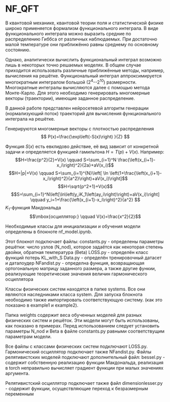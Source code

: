 # NF_QFT
В квантовой механике, квантовой теории поля и статистической физике широко применяется формализм функционального интеграла. 
В виде функционального интеграла можно выразить средние по распределению Гиббса от различных наблюдаемых. 
При достаточно малой температуре они приближённо равны среднему по основному состоянию. 
	
Однако, аналитически вычислить функциональный интеграл возможно лишь в некоторых точно решаемых моделях. 
В общем случае приходится использовать различные приближённые методы, например, вычисления на решётке. 
Функциональный интеграл аппроксимируется многократным интегралом большой ($2^4$--$2^{10}$) размерности. 
Многократные интегралы вычисляются далее с помощью метода Монте-Карло. 
Для этого необходимо генерировать многомерные векторы (траектории), имеющие заданное распределение.

В данной работе представлен нейросетевой алгоритм генерации (нормализующий поток) траекторий для вычисления функционального интеграла на решётке.

Генерируются многомерные векторы с плотностью распределения 
$$
P(x)=\frac{\exp\left(-S(x)\right) }{Z}
$$

Функция $S(x)$ есть евклидово действие, её вид зависит от конкретной задачи и определяется функцией гамильтона $H=T(p)+V(x)$. 
Например:
$$H=\frac{p^2}{2}+V(x) \qquad S=\sum_{i=1}^N \frac{\left(x_{i+1}-x_i\right)^2}{2a}+aV(x_i)$$
$$H=|p|+V(x) \qquad S=\sum_{i=1}^{N}\left[ \ln \left(1+\frac{\left(x_{i+1}-x_i\right)^2}{a^2}\right)+aV(x_i)\right]$$
$$H=\sqrt{p^2+1}+V(x)$$
$$S=\sum_{i=1}^N\left[\ln\left(y_iK_1\left(ay_i\right)\right)+aV(x_i)\right]      \qquad y_i=1+\frac{\left(x_{i+1}-x_i\right)^2}{a^2} $$
$K_1$-функция Макдональда
$$\mbox{осциллятор:} \qquad V(x)=\frac{x^2}{2}$$





Необходимые классы для инициализации и обучения модели определены в блокноте nf_model.ipynb. 

Этот блокнот подключает файлы:
constants.py - определены параметры решётки: число узлов (N_nod), которое задаётся как некоторая степень двойки, обратная температура (Beta)
LOSS.py - определён класс функций потерь KL_with_S
Data.py - определён тренировочный датасет и даталоудер
NFandist.py - определна функция, возвращающая ортогональную матрицу заданного размера, а также другие функии, реализующие теоретические значения величин гармонического осциллятора


Классы физических систем находятся в папке systems. Все они являются наследниками класса system. 
Для запуска блокнота необходимо также импортировать соответствующую систему. (как это показано в example1 и example2).

Папка weights содержит веса обученных моделей для разных физических систем и решёток. Эти модели могут быть использованы, как показано в примерах. Перед использованием следует установить параметры N_nod и Beta в файле constants.py равными соответствущим параметрам модели.

Все файлы с классами физических систем подключают LOSS.py. Гармонический осциллятор подключает также NFandist.py.
Файлы релятивистских моделей подключают дополнительный файл: 
bessel.py - содержит собственную реализацию функции Макдональда, реализация в torch неправильно вычисляет градиент функции при малых значениях аргумента.

Релятивистский осциллятор подключает также файл
dimensionlesser.py - содержит функции, осуществляющие переход к безразмерным переменным
